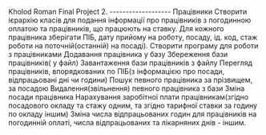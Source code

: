 Kholod Roman Final Project
2. ------------------- Працівники
Створити ієрархію класів для подання інформації про працівників з погодинною оплатою  та працівників, що працюють на ставку. Для кожного працівника зберігати  ПІБ,  дату прийому на роботу, посаду, ід. код, стаж роботи на поточній(останній) на посаді).
Створити програму для роботи з працівниками
	Додавання  працівника  у базу
	Збереження бази працівників( у файл)
	Завантаження бази працівників з файлу
	Перегляд  працівників, впорядкованих по ПІБ(з інформацією про посади, відпрацьовані дні чи години)
	Пошук певного працівника за прізвищем, за посадою
	Видалення(звільнення) певного працівника  з бази
	Зміна посади працівника
	Нарахування заробітної плати працівникам(згідно посадового окладу та стажу одним,  та згідно тарифної ставки за годину по окладу  іншим)
	Зміна числа відпрацьованих годин для працівників на погодинній оплаті, числа відпрацьованих та лікарняних днів  - іншим.
